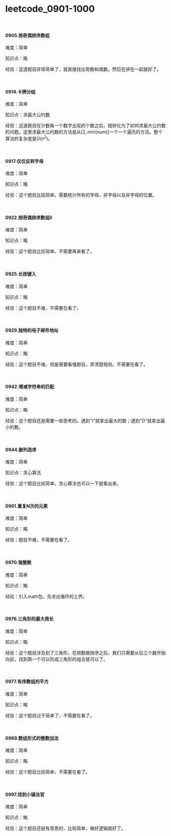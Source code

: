 # leetcode_0901-1000

<br/>

#### 0905.按奇偶排序数组

难度：简单

知识点：略

经验：这道题目非常简单了，就直接找出奇数和偶数，然后在拼在一起就好了。

<br/>

#### 0914.卡牌分组

难度：简单

知识点：求最大公约数

经验：这道题目在计数每一个数字出现的个数之后，就转化为了如何求最大公约数的问题。这里求最大公约数的方法是从$[2,min(num)]$一个一个遍历的方法。整个算法的复杂度是$O(n^2)$。

<br/>

#### 0917.仅仅反转字母

难度：简单

知识点：略

经验：这个题目比较简单，需要统计所有的字母，非字母以及非字母的位置。

<br/>

#### 0922.按奇偶排序数组Ⅱ

难度：简单

知识点：略

经验：这个题目比较简单，不需要再来看了。

<br/>

#### 0925.长按键入

难度：简单

知识点：略

经验：这个题目不难，不需要在看了。

<br/>

#### 0929.独特的电子邮件地址

难度：简单

知识点：略

经验：这个题目不难，但是需要看懂题目，弄清楚规则。不需要在看了。

<br/>

#### 0942.增减字符串的匹配

难度：简单

知识点：略

经验：这个题目还是需要一些思考的。遇到"I"就拿出最大的数；遇到"D"就拿出最小的数。

<br/>

#### 0944.删列造序

难度：简单

知识点：贪心算法

经验：这个题目比较简单，贪心算法也可以一下就看出来。

<br/>

#### 0961.重复N次的元素

难度：简单

知识点：略

经验：题目不难，不需要在看了。

<br/>

#### 0970.强整数

难度：简单

知识点：略

经验：引入math包，先求出循环的上界。

<br/>

#### 0976.三角形的最大周长

难度：简单

知识点：略

经验：这个题目涉及到了三角形，在把数据排序之后，我们只需要从后三个数开始向前，找到第一个可以形成三角形的组合就可以了。

<br/>

#### 0977.有序数组的平方

难度：简单

知识点：略

经验：这个题目过于简单了，不需要在看了。

<br/>

#### 0989.数组形式的整数加法

难度：简单

知识点：略

经验：这个题目比较简单，不需要在看了。

<br/>

#### 0997.找到小镇法官

难度：简单

知识点：略

经验：这个题目还挺有意思的，比较简单，做好逻辑就好了。



